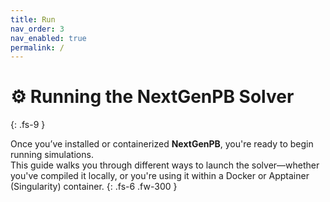 ```yaml
---
title: Run
nav_order: 3
nav_enabled: true
permalink: /
---
```


# ⚙️ Running the NextGenPB Solver
{: .fs-9 }

Once you’ve installed or containerized **NextGenPB**, you're ready to begin running simulations.  
This guide walks you through different ways to launch the solver—whether you've compiled it locally, or you're using it within a Docker or Apptainer (Singularity) container.
{: .fs-6 .fw-300 }
